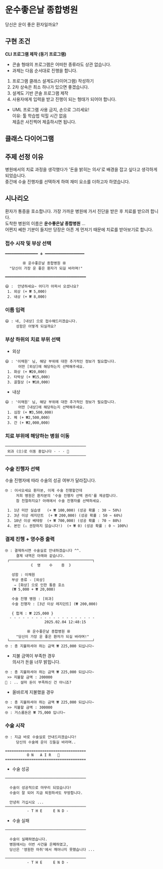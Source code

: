 # 운수좋은날 종합병원
당신은 운이 좋은 환자일까요?

## 구현 조건
__CLI 프로그램 제작 (동기 프로그램)__
* 콘솔 형태의 프로그램은 어떠한 종류라도 상관 없습니다. 
* 과제는 다음 순서대로 진행을 합니다.

1. 프로그램 클래스 설계도(다이어그램) 작성하기
2. 2차 상속은 최소 하나가 있으면 좋겠습니다.
3. 설계도 기반 콘솔 프로그램 제작
4. 사용자에게 입력을 받고 진행이 되는 형태가 되어야 합니다.
   
* UML 프로그램 사용 금지, 손으로 그리세요!   
이유: 툴 학습법 익힐 시간 없음    
제출은 사진찍어 제출하시면 됩니다.

## 클래스 다이어그램

## 주제 선정 이유
병원에서의 치료 과정을 생각했다가 '돈을 밝히는 의사'로 배경을 잡고 싶다고 생각하게 되었습니다.   
중간에 수술 진행자를 선택하게 하여 재미 요소를 더하고자 하였습니다.

## 시나리오
환자가 통증을 호소합니다. 가장 가까운 병원에 가서 진단을 받은 후 치료를 받으려 합니다.   
도착한 병원의 이름은 __운수좋은날 종합병원__ ...    
어쩐지 쎄한 기분이 들지만 당장은 아픈 게 먼저기 때문에 치료를 받아보기로 합니다.   

### 접수 시작 및 부상 선택
```
━━━━━━━━━━━━━━━ ➕ ━━━━━━━━━━━━━━━━━━

        ꕥ 운수좋은날 종합병원 ꕥ
  "당신이 가장 운 좋은 환자가 되길 바라며!"

━━━━━━━━━━━━━━━━━━━━━━━━━━━━━━━━━━━━━

😄 :  안녕하세요~ 어디가 아파서 오셨나요?
 1. 외상 (+ ₩ 5,000)
 2. 내상 (+ ₩ 8,000)
```

### 이름 입력
```
😄 : 네, [내상] 으로 접수해드리겠습니다.
     성함은 어떻게 되실까요? 
```

### 부상 하위의 치료 부위 선택
- 외상
```
😄 : '이채원' 님, 해당 부위에 대한 추가적인 정보가 필요합니다.
      어떤 [외상]에 해당하는지 선택해주세요.
 1. 화상 (+ ₩20,000)
 2. 타박상 (+ ₩15,000)
 3. 골절상 (+ ₩10,000)
```
- 내상
```
😄 : '이채원' 님, 해당 부위에 대한 추가적인 정보가 필요합니다.
      어떤 [내상]에 해당하는지 선택해주세요.
 1. 심장 (+ ₩3,500,000)
 2. 폐 (+ ₩2,500,000)
 3. 간 (+ ₩2,000,000)
```
### 치료 부위에 해당하는 병원 이동
```
─────────────────────────────────────
 외과 (으)로 이동 중입니다 · · · 🏥
─────────────────────────────────────
```

### 수술 진행자 선택
수술 진행자에 따라 수술의 성공 여부가 달라집니다.
```
🤓 : 어서오세요 환자분, 이제 수술 진행할건데
     저희 병원은 환자분의 '수술 진행자 선택 권리'를 제공합니다.
     참 친절하지요? 아래에서 수술 진행자를 선택하세요.

 1. 1년 미만 실습생 	(+ ₩ 100,000) (성공 확률 : 30 ~ 50%)
 2. 3년 이상 레지던트 	(+ ₩ 200,000) (성공 확률 : 50 ~ 60%)
 3. 10년 이상 베테랑 	(+ ₩ 700,000) (성공 확률 : 70 ~ 80%)
 4. 본인 (⚠️ 권장하지 않습니다!) 	(+ ₩ 0) (성공 확률 : 0 ~ 100%)
```
### 결제 진행 + 영수증 출력
```
🤓 : 결제하시면 수술실로 안내하겠습니다 ^^.
     결제 내역은 아래와 같습니다.
 ┌──────────────────────────────────────┐
           《  영    수    증  》

   성함 : 이채원
   부상 종류 - [외상]
    ⇒ [화상] 으로 인한 통증 호소
   (₩ 5,000 + ₩ 20,000)

   수술 진행 병원 : [외과] 
   수술 진행자 : [3년 이상 레지던트] (₩ 200,000)

   { 합계 : ₩ 225,000 }
  - - - - - - - - - - - - - - - - - - - -
                  2025.02.04 12:48:15

          ꕥ 운수좋은날 종합병원 ꕥ
     "당신이 가장 운 좋은 환자가 되길 바라며!"
 └──────────────────────────────────────┘
🤓 : 총 지불하셔야 하는 금액 ₩ 225,000 되십니다~ 
```
- 지불 금액이 부족한 경우   
의사가 돈을 너무 밝힙니다.
```
🤓 : 총 지불하셔야 하는 금액 ₩ 225,000 되십니다~ 
 >> 지불할 금액 : 200000
🤨 : .. 설마 돈이 부족하신 건 아니죠?
```

- 올바르게 지불했을 경우
```
🤓 : 총 지불하셔야 하는 금액 ₩ 225,000 되십니다~ 
 >> 지불할 금액 : 300000
🤓 : 거스름돈은 ₩ 75,000 입니다~
```
### 수술 시작
```
🤓 : 지금 바로 수술실로 안내드리겠습니다!
     당신의 수술에 운이 깃들길 바라며..

=====================================
          O N   A I R   🔴 
=====================================
```
- 수술 성공
```
─────────────────────────────────────

  수술이 성공적으로 마무리 되었습니다!
  수술이 잘 되어 지금 퇴원하셔도 무방합니다.

  안녕히 가십시오 ...
─────────────────────────────────────
          - T H E     E N D -
```
- 수술 실패
```
─────────────────────────────────────

  수술이 실패하였습니다.
  병원에서는 이번 사건을 은폐하였고,
  당신은 '영원한 마취'에서 깨어나지 못했습니다 ...

─────────────────────────────────────
          - T H E     E N D -
```

